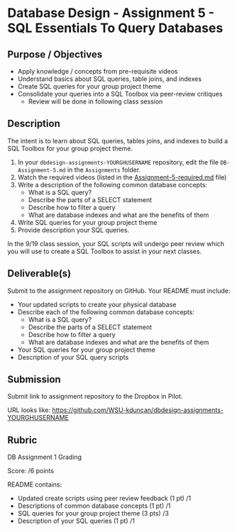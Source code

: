 # Database Design - Assignment 5 - SQL Essentials To Query Databases

## Purpose / Objectives

- Apply knowledge / concepts from pre-requisite videos
- Understand basics about SQL queries, table joins, and indexes
- Create SQL queries for your group project theme
- Consolidate your queries into a SQL Toolbox via peer-review critiques
	- Review will be done in following class session

## Description

The intent is to learn about SQL queries, tables joins, and indexes to build a SQL Toolbox for your group project theme.

1. In your `dbdesign-assignments-YOURGHUSERNAME` repository, edit the file `DB-Assignment-5.md` in the `Assignments` folder.
2. Watch the required videos (listed in the [Assignment-5-required.md](Assignment-5-required.md) file)
3. Write a description of the following common database concepts:
	- What is a SQL query?
	- Describe the parts of a SELECT statement
	- Describe how to filter a query
	- What are database indexes and what are the benefits of them
4. Write SQL queries for your group project theme
5. Provide description your SQL queries.

In the 9/19 class session, your SQL scripts will undergo peer review which you will use to create a SQL Toolbox to assist in your next classes.

## Deliverable(s)

Submit to the assignment repository on GitHub.  Your README must include:

- Your updated scripts to create your physical database
- Describe each of the following common database concepts:
	- What is a SQL query?
	- Describe the parts of a SELECT statement
	- Describe how to filter a query
	- What are database indexes and what are the benefits of them
- Your SQL queries for your group project theme
- Description of your SQL query scripts

## Submission

Submit link to assignment repository to the Dropbox in Pilot. 

URL looks like: https://github.com/WSU-kduncan/dbdesign-assignments-YOURGHUSERNAME

## Rubric

DB Assignment 1 Grading

Score: /6 points

README contains:
- Updated create scripts using peer review feedback (1 pt) /1
- Descriptions of common database concepts (1 pt) /1
- SQL queries for your group project theme (3 pts) /3
- Description of your SQL queries (1 pt) /1
